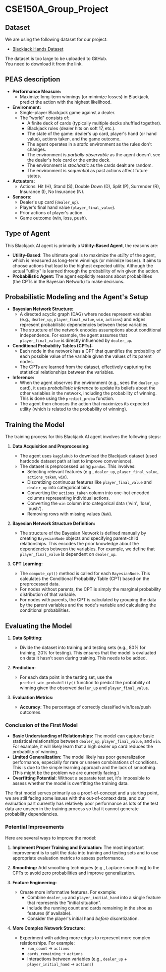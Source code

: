 # CSE150A_Group_Project

## Dataset
We are using the following dataset for our project:

- [Blackjack Hands Dataset](https://www.kaggle.com/datasets/dennisho/blackjack-hands)

The dataset is too large to be uploaded to GitHub.  
You need to download it from the link.

## PEAS description
*   **Performance Measure:**
    *   Maximize long-term winnings (or minimize losses) in Blackjack, predict the action with the highest likelihood.
*   **Environment:**
    *   Single-player Blackjack game against a dealer.
    *   The "world" consists of:
        *   A finite deck of cards (typically multiple decks shuffled together).
        *   Blackjack rules (dealer hits on soft 17, etc.).
        *   The state of the game: dealer's up card, player's hand (or hand value), actions taken, and the game outcome.
        *   The agent operates in a *static* environment as the rules don't changes.
        *   The environment is *partially observable* as the agent doesn't see the dealer's hole card or the entire deck.
        *   The environment is *stochastic* as the cards dealt are random.
        *   The environment is *sequential* as past actions affect future states.
*   **Actuators:**
    *   Actions: Hit (H), Stand (S), Double Down (D), Split (P), Surrender (R), Insurance (I), No Insurance (N).
*   **Sensors:**
    *   Dealer's up card (`dealer_up`).
    *   Player's final hand value (`player_final_value`).
    *   Prior actions of player's action.
    *   Game outcome (win, loss, push).

## Type of Agent
This Blackjack AI agent is primarily a **Utility-Based Agent**, the reasons are:

*   **Utility-Based:** The ultimate goal is to maximize the *utility* of the agent, which is measured as long-term winnings (or minimize losses). It aims to choose actions that lead to the highest expected utility. Although the actual "utility" is learned through the probability of win given the action.
*   **Probabilistic Agent:** The agent explicitly reasons about probabilities (the CPTs in the Bayesian Network) to make decisions.


## Probabilistic Modeling and the Agent's Setup

*   **Bayesian Network Structure:**
    *   A directed acyclic graph (DAG) where nodes represent variables (e.g., `dealer_up`, `player_final_value`, `win`, `actions`) and edges represent probabilistic dependencies between these variables.
    *   The structure of the network encodes assumptions about conditional independence. For example, the agent assumes that `player_final_value` is directly influenced by `dealer_up`.
*   **Conditional Probability Tables (CPTs):**
    *   Each node in the network has a CPT that quantifies the probability of each possible value of the variable given the values of its parent nodes.
    *   The CPTs are learned from the dataset, effectively capturing the statistical relationships between the variables.
*   **Inference:**
    *   When the agent observes the environment (e.g., sees the `dealer_up` card), it uses *probabilistic inference* to update its beliefs about the other variables in the network, including the probability of winning. This is done using the `predict_proba` function.
    *   The agent then chooses the action that maximizes its expected utility (which is related to the probability of winning). 


## Training the Model

The training process for this Blackjack AI agent involves the following steps:

1.  **Data Acquisition and Preprocessing:**
    *   The agent uses `kagglehub` to download the Blackjack dataset (used hardcode dataset path at last to improve convenience).
    *   The dataset is preprocessed using `pandas`. This involves:
        *   Selecting relevant features (e.g., `dealer_up`, `player_final_value`, `actions_taken`, `win`).
        *   Discretizing continuous features like `player_final_value` and `dealer_up` into categorical bins.
        *   Converting the `actions_taken` column into one-hot encoded columns representing individual actions.
        *   Converting the `win` column into categorical data ('win', 'lose', 'push').
        *   Removing rows with missing values (`NaN`).

2.  **Bayesian Network Structure Definition:**
    *   The structure of the Bayesian Network is defined manually by creating `BayesianNode` objects and specifying parent-child relationships. This encodes the prior knowledge about the dependencies between the variables.  For example, we define that `player_final_value` is dependent on `dealer_up`.

3.  **CPT Learning:**
    *   The `compute_cpt()` method is called for each `BayesianNode`. This calculates the Conditional Probability Table (CPT) based on the preprocessed data.
    *   For nodes without parents, the CPT is simply the marginal probability distribution of that variable.
    *   For nodes with parents, the CPT is calculated by grouping the data by the parent variables and the node's variable and calculating the conditional probabilities.

## Evaluating the Model
1.  **Data Splitting:**
    *   Divide the dataset into training and testing sets (e.g., 80% for training, 20% for testing).  This ensures that the model is evaluated on data it hasn't seen during training. This needs to be added.

2.  **Prediction:**
    *   For each data point in the testing set, use the `predict_win_probability()` function to predict the probability of winning given the observed `dealer_up` and `player_final_value`.

3.  **Evaluation Metrics:**
    *   **Accuracy:**  The percentage of correctly classified win/loss/push outcomes.

### Conclusion of the First Model

*   **Basic Understanding of Relationships:** The model can capture basic statistical relationships between `dealer_up`, `player_final_value`, and `win`.  For example, it will likely learn that a high dealer up card reduces the probability of winning.
*   **Limited Generalization:** The model likely has poor generalization performance, especially for rare or unseen combinations of conditions. This is due to the simple learning approach and the lack of smoothing. (This might be the problem we are currently facing.)
*   **Overfitting Potential:** Without a separate test set, it's impossible to assess whether the model is overfitting the training data.

The first model serves primarily as a proof-of-concept and a starting point, we are still facing some issues with the out-of-context data, and our evaluation part currently has relatively poor performance as lots of the test data are unseen in the training process so that it cannot generate probability dependencies.

### Potential Improvements

Here are several ways to improve the model:

1.  **Implement Proper Training and Evaluation:**  The most important improvement is to split the data into training and testing sets and to use appropriate evaluation metrics to assess performance.

2.  **Smoothing:** Add smoothing techniques (e.g., Laplace smoothing) to the CPTs to avoid zero probabilities and improve generalization.

3.  **Feature Engineering:**
    *   Create more informative features. For example:
        *   Combine `dealer_up` and `player_initial_hand` into a single feature that represents the "initial situation".
        *   Include the running count and cards remaining in the shoe as features (if available).
        *   Consider the player's initial hand *before* discretization.

4.  **More Complex Network Structure:**
    *   Experiment with adding more edges to represent more complex relationships. For example:
        *   `run_count` -> `actions`
        *   `cards_remaining` -> `actions`
        *   Interactions between variables (e.g., `dealer_up` + `player_initial_hand` -> `actions`)